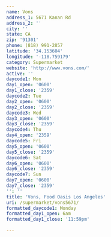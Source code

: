 ```yaml
---
name: Vons
address_1: 5671 Kanan Rd
address_2: ''
city: ''
state: CA
zip: '91301'
phone: (818) 991-2857
latitude: '34.153604'
longitude: '-118.759179'
category: Supermarket
website: 'http://www.vons.com/'
active: ''
daycode1: Mon
day1_open: '0600'
day1_close: '2359'
daycode2: Tue
day2_open: '0600'
day2_close: '2359'
daycode3: Wed
day3_open: '0600'
day3_close: '2359'
daycode4: Thu
day4_open: '2359'
daycode5: Fri
day5_open: '0600'
day5_close: '2359'
daycode6: Sat
day6_open: '0600'
day6_close: '2359'
daycode7: Sun
day7_open: '0600'
day7_close: '2359'
'': ''
title: 'Vons, Food Oasis Los Angeles'
uri: /supermarket/vons5671/
formatted_daycode1: Monday
formatted_day1_open: 6am
formatted_day1_close: '11:59pm'

---
```

